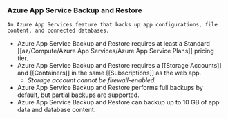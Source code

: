 ### Azure App Service Backup and Restore
	An Azure App Services feature that backs up app configurations, file content, and connected databases.

- Azure App Service Backup and Restore requires at least a Standard [[az/Compute/Azure App Services/Azure App Service Plans]] pricing tier.
- Azure App Service Backup and Restore requires a [[Storage Accounts]] and [[Containers]] in the same [[Subscriptions]] as the web app.
	- *Storage account cannot be firewall-enabled.*
- Azure App Service Backup and Restore performs full backups by default, but partial backups are supported.
- Azure App Service Backup and Restore can backup up to 10 GB of app data and database content.